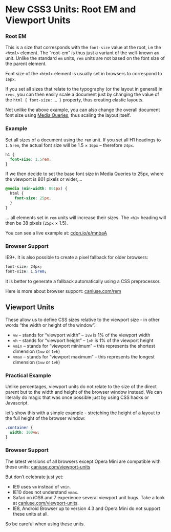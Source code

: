New CSS3 Units: Root EM and Viewport Units
=========================================

### Root EM

This is a size that corresponds with the `font-size` value at the root, i.e the
`<html>` element. The “root-em” is thus just a variant of the well-known `em`
unit. Unlike the standard `em` units, `rem` units are not based on the font size
of the parent element.

Font size of the `<html>` element is usually set in browsers to correspond to
`16px`.

If you set all sizes that relate to the typography (or the layout in general) in
`rems`, you can then easily scale a document just by changing the value of the
`html { font-size: … }` property, thus creating elastic layouts.

Not unlike the above example, you can also change the overall document font size
using [Media Queries](css3-media-queries.md), thus scaling the layout itself.

### Example

Set all sizes of a document using the `rem` unit. If you set all H1 headings to
`1.5rem`, the actual font size will be 1.5 × `16px` – therefore `24px`.

```css
h1 {
  font-size: 1.5rem;
}
```


If we then decide to set the base font size in Media Queries to 25px, where the
viewport is 801 pixels or wider,…

```css
@media (min-width: 801px) {
  html {
    font-size: 25px;
  }
}
```

… all elements set in `rem` units will increase their sizes. The `<h1>` heading
will then be 38 pixels (`25px` × 1.5).

You can see a live example at: [cdpn.io/e/mnbaA](http://cdpn.io/e/mnbaA)

### Browser Support

IE9+. It is also possible to create a pixel fallback for older browsers:

```css
font-size: 24px;
font-size: 1.5rem;
```

It is better to generate a fallback automatically using a CSS preprocessor.

Here is more about browser support: [caniuse.com/rem](http://caniuse.com/rem)

Viewport Units
--------------

These allow us to define CSS sizes relative to the viewport size - in other
words “the width or height of the window”.

-   `vw` – stands for “viewport width” – `1vw` is 1% of the viewport width
-   `vh` – stands for “viewport height” – `1vh` is 1% of the viewport height
-   `vmin` – stands for “viewport minimum” – this represents the shortest
    dimension (`1vw` or `1vh`)
-   `vmax` – stands for “viewport maximum” – this represents the longest
    dimension (`1vw` or `1vh`)

### Practical Example

Unlike percentages, viewport units do not relate to the size of the direct
parent but to the width and height of the browser window instead. We can
literally do magic that was once possible just by using CSS hacks or Javascript.

let’s show this with a simple example - stretching the height of a layout to the
full height of the browser window:

```css
.container {
  width: 100vw;
}
```

### Browser Support

The latest versions of all browsers except Opera Mini are compatible with these
units: [caniuse.com/viewport-units](http://caniuse.com/viewport-units)

But don’t celebrate just yet:

-   IE9 uses `vm` instead of `vmin`.
-   IE10 does not understand `vmax`.
-   Safari on iOS6 and 7 experience several viewport unit bugs. Take a look at
    [caniuse.com/viewport-units](http://caniuse.com/viewport-units).
-   IE8, Android Browser up to version 4.3 and Opera Mini do not support these
    units at all.

So be careful when using these units.
